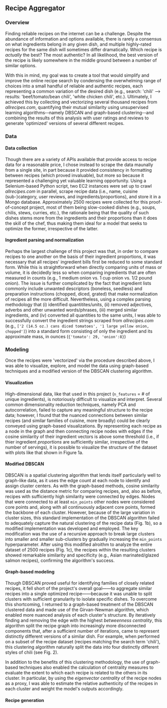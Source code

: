 ## Recipe Aggregator

### Overview
Finding reliable recipes on the internet can be a challenge. Despite the abundance of information and options available, there is rarely a consensus on what ingredients belong in any given dish, and multiple highly-rated recipes for the same dish will sometimes differ dramatically. Which recipe is _actually_ the best? The most authentic? In all likelihood, the best version of the recipe is likely somewhere in the middle ground between a number of similar options.

With this in mind, my goal was to create a tool that would simplify and improve the online recipe search by condensing the overwhelming range of choices into a small handful of reliable and authentic recipes, each representing a common variation of the desired dish (e.g., search: 'chili' --> results: 'beef/tomato/bean chili', 'white chicken chili', etc.). Ultimately, I achieved this by collecting and vectorizing several thousand recipes from _allrecipes.com_, quantifying their mutual similarity using unsupervised learning algorithms--namely DBSCAN and graph-based clustering--and combining the results of this analysis with user ratings and reviews to generate 'optimized' versions of several different recipes.

### Data
#### Data collection
Though there are a variety of APIs available that provide access to recipe data for a reasonable price, I chose instead to scrape the data maunally from a single site, in part because it provided consistency in formatting between recipes (which proved invaluable), but more so because it represented a challenging yet valuable learning opportunity. Using a Selenium-based Python script, two EC2 instances were set up to crawl _allrecipes.com_ in parallel, scrape recipe data (i.e., name, cuisine (sub-)category, user reviews, and ingredients/proportions), and store it in a Mongo database. Approximately 2500 recipes were collected for this proof-of-concept project, most of them being slow-cooked dishes (e.g., soups, chilis, stews, curries, etc.), the rationale being that the quality of such dishes stems more from the ingredients and their proportions than it does the skill of the chef, thus making them ideal for a model that seeks to optimize the former, irrespective of the latter.

#### Ingredient parsing and normalization
Perhaps the largest challenge of this project was that, in order to compare recipes to one another on the basis of their ingredient proportions, it was necessary that all recipes' ingredient bills first be reduced to some standard form. While this is straightforward when directly comparing units of mass or volume, it is decidedly less so when comparing ingredients that are often measured in counts (e.g., 1 medium onion vs. 1 cup onion vs. 1/2 pound onion). The issue is further complicated by the fact that ingredient lists commonly include unwanted descriptors (boneless, seedless) and preparation instructions (chopped, diced, grated) that make normalization of recipes all the more difficult. Nevertheless, using a complex parsing methodology that (i) identified quantitites/units, (ii) removed adjectives, adverbs and other unwanted words/phrases, (iii) merged similar ingredients, and (iv) converted all quantities to the same units, I was able to successfully convert the ingredient strings scraped from _allrecipes.com_ (e.g., `['2 (14.5 oz.) cans diced tomatoes', '1 large yellow onion, chopped']`) into a standard form consisting of only the ingredient and its approximate mass, in ounces (`{'tomato': 29, 'onion':8}`)

### Modeling
Once the recipes were 'vectorized' via the procedure described above, I was able to visualize, explore, and model the data using graph-based techniques and a modified version of the DBSCAN clustering algorithm.

#### Visualization
High-dimensional data, like that used in this project (`n_features` = # of unique ingredients), is notoriously difficult to visualize and interpret. Several common dimensionality reduction techniques, namely PCA and autocorrelation, failed to capture any meaningful structure to the recipe data; however, I found that the nuanced connections between similar recipes (and similar families of cuisine, more broadly) could be clearly conveyed using graph-based visualizations. By representing each recipe as a node in the graph and then connecting recipe nodes with edges if the cosine similarity of their ingredient vectors is above some threshold (i.e., if thier ingredient _proportions_ are sufficiently similar, irrespective of the number of servings), it is possible to visualize the structure of the dataset with plots like that shown in Figure 1a.

#### Modified DBSCAN
DBSCAN is a spatial clustering algorithm that lends itself particularly well to graph-like data, as it uses the edge count at each node to identify and assign cluster centers. As with the graph-based methods, cosine similarity was used as the distance metric for comparing recipes, and, also as before, recipes with sufficiently high similarity were connected by edges. Nodes that were connected to at least `min_points` other nodes were considered core points and, along with all continuously adjacent core points, formed the backbone of each cluster. However, because of the large variation in cluster sizes, this standard implementation of the DBSCAN algorithm failed to adequately capture the natural clustering of the recipe data (Fig. 1b), so a modified implementation was developed and employed. The key modification was the use of a recursive approach to break large clusters into smaller and smaller sub-clusters by gradually increasing the `min_points` hyperparameter. After using this modified alroithm to analyze the entire dataset of 2500 recipes (Fig. 1c), the recipes within the resulting clusters showed remarkable similarity and specificity (e.g., Asian marinated/glazed salmon recipes), confirming the algorithm's success.

#### Graph-based modeling
Though DBSCAN proved useful for identifying families of closely related recipes, it fell short of the project's overall goal——to aggregate similar recipes into a single optimized recipe——because it was unable to split clusters with sufficient granularity to isolate specific dishes. To overcome this shortcoming, I returned to a graph-based treatment of the DBSCAN clustered data and made use of the Girvan-Newman algorithm, which enabled more nuanced analysis of each cluster's structure. By iteratively finding and removing the edge with the highest _betweenness centrality_, this algorithm split the recipe graph into increasingly more disconnected components that, after a sufficient number of iterations, came to represent distinctly different versions of a similar dish. For example, when performed on a subset of the recipe dataset (recipes matching the search term 'chili'), this clustering algorithm naturally split the data into four distinctly different styles of chili (see Fig. 2).

In addition to the benefits of this clustering methodology, the use of graph-based techniques also enabled the calculation of centrality measures to evaluate the extent to which each recipe is related to the others in its cluster. In particular, by using the _eigenvector centrality_ of the recipe nodes as a proxy, I was able to estimate the relative authenticity of the recipes in each cluster and weight the model's outputs accordingly.

#### Recipe generation
